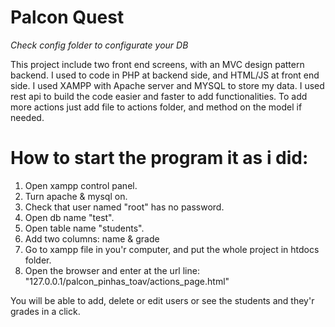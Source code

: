 # Palcon Quest
*Check config folder to configurate your DB*

This project include two front end screens, with an MVC design pattern backend. 
I used to code in PHP at backend side, and HTML/JS at front end side. 
I used XAMPP with Apache server and MYSQL to store my data.
I used rest api to build the code easier and faster to add functionalities. 
To add more actions just add file to actions folder, and method on the model if needed. 

# How to start the program it as i did: 
1. Open xampp control panel.
2. Turn apache & mysql on.
3. Check that user named "root" has no password.
4. Open db name "test".
5. Open table name "students".
6. Add two columns: name & grade
7. Go to xampp file in you'r computer, and put the whole project in htdocs folder. 
8. Open the browser and enter at the url line: "127.0.0.1/palcon_pinhas_toav/actions_page.html"

You will be able to add, delete or edit users or see the students and they'r grades in a click. 

